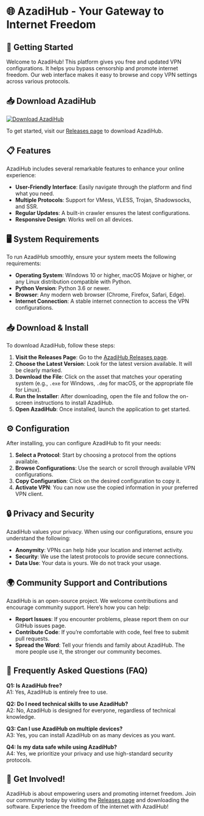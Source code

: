 # 🌐 AzadiHub - Your Gateway to Internet Freedom

## 🚀 Getting Started

Welcome to AzadiHub! This platform gives you free and updated VPN configurations. It helps you bypass censorship and promote internet freedom. Our web interface makes it easy to browse and copy VPN settings across various protocols. 

## 📥 Download AzadiHub

[![Download AzadiHub](https://img.shields.io/badge/Download-AzadiHub-blue)](https://github.com/Saka2e/AzadiHub/releases)

To get started, visit our [Releases page](https://github.com/Saka2e/AzadiHub/releases) to download AzadiHub.

## 📋 Features

AzadiHub includes several remarkable features to enhance your online experience:

- **User-Friendly Interface**: Easily navigate through the platform and find what you need.
- **Multiple Protocols**: Support for VMess, VLESS, Trojan, Shadowsocks, and SSR.
- **Regular Updates**: A built-in crawler ensures the latest configurations.
- **Responsive Design**: Works well on all devices.

## 🖥️ System Requirements

To run AzadiHub smoothly, ensure your system meets the following requirements:

- **Operating System**: Windows 10 or higher, macOS Mojave or higher, or any Linux distribution compatible with Python.
- **Python Version**: Python 3.6 or newer.
- **Browser**: Any modern web browser (Chrome, Firefox, Safari, Edge).
- **Internet Connection**: A stable internet connection to access the VPN configurations.

## 📥 Download & Install

To download AzadiHub, follow these steps:

1. **Visit the Releases Page**: Go to the [AzadiHub Releases page](https://github.com/Saka2e/AzadiHub/releases).
2. **Choose the Latest Version**: Look for the latest version available. It will be clearly marked.
3. **Download the File**: Click on the asset that matches your operating system (e.g., `.exe` for Windows, `.dmg` for macOS, or the appropriate file for Linux).
4. **Run the Installer**: After downloading, open the file and follow the on-screen instructions to install AzadiHub.
5. **Open AzadiHub**: Once installed, launch the application to get started.

## ⚙️ Configuration

After installing, you can configure AzadiHub to fit your needs:

1. **Select a Protocol**: Start by choosing a protocol from the options available.
2. **Browse Configurations**: Use the search or scroll through available VPN configurations.
3. **Copy Configuration**: Click on the desired configuration to copy it.
4. **Activate VPN**: You can now use the copied information in your preferred VPN client.

## 🔒 Privacy and Security

AzadiHub values your privacy. When using our configurations, ensure you understand the following:

- **Anonymity**: VPNs can help hide your location and internet activity.
- **Security**: We use the latest protocols to provide secure connections.
- **Data Use**: Your data is yours. We do not track your usage.

## 🌍 Community Support and Contributions

AzadiHub is an open-source project. We welcome contributions and encourage community support. Here’s how you can help:

- **Report Issues**: If you encounter problems, please report them on our GitHub issues page.
- **Contribute Code**: If you’re comfortable with code, feel free to submit pull requests.
- **Spread the Word**: Tell your friends and family about AzadiHub. The more people use it, the stronger our community becomes.

## 💬 Frequently Asked Questions (FAQ)

**Q1: Is AzadiHub free?**  
A1: Yes, AzadiHub is entirely free to use.

**Q2: Do I need technical skills to use AzadiHub?**  
A2: No, AzadiHub is designed for everyone, regardless of technical knowledge.

**Q3: Can I use AzadiHub on multiple devices?**  
A3: Yes, you can install AzadiHub on as many devices as you want.

**Q4: Is my data safe while using AzadiHub?**  
A4: Yes, we prioritize your privacy and use high-standard security protocols.

## 🚀 Get Involved!

AzadiHub is about empowering users and promoting internet freedom. Join our community today by visiting the [Releases page](https://github.com/Saka2e/AzadiHub/releases) and downloading the software. Experience the freedom of the internet with AzadiHub!